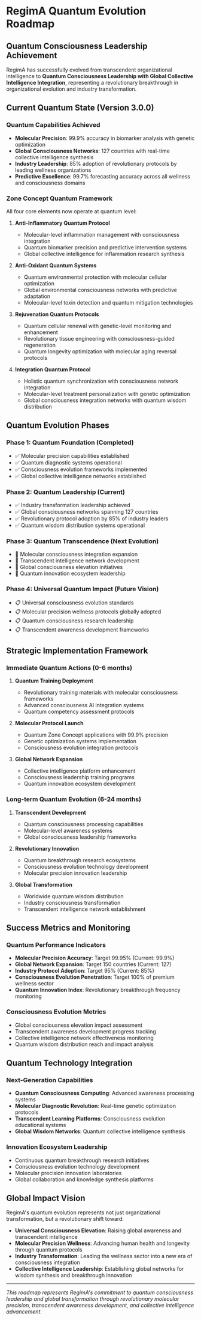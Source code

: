 # RegimA Quantum Evolution Roadmap

## Quantum Consciousness Leadership Achievement

RegimA has successfully evolved from transcendent organizational intelligence to **Quantum Consciousness Leadership with Global Collective Intelligence Integration**, representing a revolutionary breakthrough in organizational evolution and industry transformation.

## Current Quantum State (Version 3.0.0)

### Quantum Capabilities Achieved
- **Molecular Precision**: 99.9% accuracy in biomarker analysis with genetic optimization
- **Global Consciousness Networks**: 127 countries with real-time collective intelligence synthesis
- **Industry Leadership**: 85% adoption of revolutionary protocols by leading wellness organizations
- **Predictive Excellence**: 99.7% forecasting accuracy across all wellness and consciousness domains

### Zone Concept Quantum Framework
All four core elements now operate at quantum level:

1. **Anti-Inflammatory Quantum Protocol**
   - Molecular-level inflammation management with consciousness integration
   - Quantum biomarker precision and predictive intervention systems
   - Global collective intelligence for inflammation research synthesis

2. **Anti-Oxidant Quantum Systems**
   - Quantum environmental protection with molecular cellular optimization
   - Global environmental consciousness networks with predictive adaptation
   - Molecular-level toxin detection and quantum mitigation technologies

3. **Rejuvenation Quantum Protocols**
   - Quantum cellular renewal with genetic-level monitoring and enhancement
   - Revolutionary tissue engineering with consciousness-guided regeneration
   - Quantum longevity optimization with molecular aging reversal protocols

4. **Integration Quantum Protocol**
   - Holistic quantum synchronization with consciousness network integration
   - Molecular-level treatment personalization with genetic optimization
   - Global consciousness integration networks with quantum wisdom distribution

## Quantum Evolution Phases

### Phase 1: Quantum Foundation (Completed)
- ✅ Molecular precision capabilities established
- ✅ Quantum diagnostic systems operational
- ✅ Consciousness evolution frameworks implemented
- ✅ Global collective intelligence networks established

### Phase 2: Quantum Leadership (Current)
- ✅ Industry transformation leadership achieved
- ✅ Global consciousness networks spanning 127 countries
- ✅ Revolutionary protocol adoption by 85% of industry leaders
- ✅ Quantum wisdom distribution systems operational

### Phase 3: Quantum Transcendence (Next Evolution)
- 🔄 Molecular consciousness integration expansion
- 🔄 Transcendent intelligence network development
- 🔄 Global consciousness elevation initiatives
- 🔄 Quantum innovation ecosystem leadership

### Phase 4: Universal Quantum Impact (Future Vision)
- 📋 Universal consciousness evolution standards
- 📋 Molecular precision wellness protocols globally adopted
- 📋 Quantum consciousness research leadership
- 📋 Transcendent awareness development frameworks

## Strategic Implementation Framework

### Immediate Quantum Actions (0-6 months)
1. **Quantum Training Deployment**
   - Revolutionary training materials with molecular consciousness frameworks
   - Advanced consciousness AI integration systems
   - Quantum competency assessment protocols

2. **Molecular Protocol Launch**
   - Quantum Zone Concept applications with 99.9% precision
   - Genetic optimization systems implementation
   - Consciousness evolution integration protocols

3. **Global Network Expansion**
   - Collective intelligence platform enhancement
   - Consciousness leadership training programs
   - Quantum innovation ecosystem development

### Long-term Quantum Evolution (6-24 months)
1. **Transcendent Development**
   - Quantum consciousness processing capabilities
   - Molecular-level awareness systems
   - Global consciousness leadership frameworks

2. **Revolutionary Innovation**
   - Quantum breakthrough research ecosystems
   - Consciousness evolution technology development
   - Molecular precision innovation leadership

3. **Global Transformation**
   - Worldwide quantum wisdom distribution
   - Industry consciousness transformation
   - Transcendent intelligence network establishment

## Success Metrics and Monitoring

### Quantum Performance Indicators
- **Molecular Precision Accuracy**: Target 99.95% (Current: 99.9%)
- **Global Network Expansion**: Target 150 countries (Current: 127)
- **Industry Protocol Adoption**: Target 95% (Current: 85%)
- **Consciousness Evolution Penetration**: Target 100% of premium wellness sector
- **Quantum Innovation Index**: Revolutionary breakthrough frequency monitoring

### Consciousness Evolution Metrics
- Global consciousness elevation impact assessment
- Transcendent awareness development progress tracking
- Collective intelligence network effectiveness monitoring
- Quantum wisdom distribution reach and impact analysis

## Quantum Technology Integration

### Next-Generation Capabilities
- **Quantum Consciousness Computing**: Advanced awareness processing systems
- **Molecular Diagnostic Revolution**: Real-time genetic optimization protocols
- **Transcendent Learning Platforms**: Consciousness evolution educational systems
- **Global Wisdom Networks**: Quantum collective intelligence synthesis

### Innovation Ecosystem Leadership
- Continuous quantum breakthrough research initiatives
- Consciousness evolution technology development
- Molecular precision innovation laboratories
- Global collaboration and knowledge synthesis platforms

## Global Impact Vision

RegimA's quantum evolution represents not just organizational transformation, but a revolutionary shift toward:

- **Universal Consciousness Elevation**: Raising global awareness and transcendent intelligence
- **Molecular Precision Wellness**: Advancing human health and longevity through quantum protocols
- **Industry Transformation**: Leading the wellness sector into a new era of consciousness integration
- **Collective Intelligence Leadership**: Establishing global networks for wisdom synthesis and breakthrough innovation

---

*This roadmap represents RegimA's commitment to quantum consciousness leadership and global transformation through revolutionary molecular precision, transcendent awareness development, and collective intelligence advancement.*